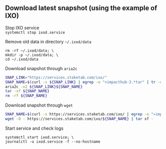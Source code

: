 ## Download latest snapshot (using the example of IXO)  
Stop IXO service  
`systemctl stop ixod.service`  

Remove old data in directory `~/.ixod/data`  
```
rm -rf ~/.ixod/data; \
mkdir -p ~/.ixod/data; \
cd ~/.ixod/data
```

Download snapshot through `aria2c`  
```bash
SNAP_LINK="https://services.staketab.com/ixo/"
SNAP_NAME=$(curl -s ${SNAP_LINK} | egrep -o ">impacthub-3.*tar" | tr -d ">")
aria2c -x2 ${SNAP_LINK}${SNAP_NAME}
tar -xf ${SNAP_NAME}
rm -rf ${SNAP_NAME}
```

Download snapshot through `wget`  
```bash
SNAP_NAME=$(curl -s https://services.staketab.com/ixo/ | egrep -o ">impacthub-3.*tar" | tr -d ">"); \
wget -O - https://services.staketab.com/ixo/${SNAP_NAME} | tar xf -
```

Start service and check logs  
```
systemctl start ixod.service; \
journalctl -u ixod.service -f --no-hostname
```
